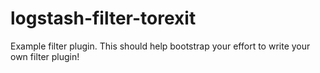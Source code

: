 # logstash-filter-torexit
Example filter plugin. This should help bootstrap your effort to write your own filter plugin!
